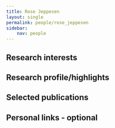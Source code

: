 ```yaml
---
title: Rose Jeppesen
layout: single
permalink: people/rose_jeppesen
sidebar:
    nav: people
---
```





## Research interests


## Research profile/highlights

## Selected publications

## Personal links - optional